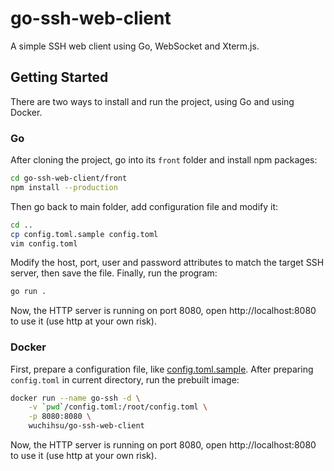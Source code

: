 # go-ssh-web-client

A simple SSH web client using Go, WebSocket and Xterm.js.

## Getting Started

There are two ways to install and run the project, using Go and using Docker.

### Go

After cloning the project, go into its `front` folder and install npm packages:

```bash
cd go-ssh-web-client/front
npm install --production
```

Then go back to main folder, add configuration file and modify it:

```bash
cd ..
cp config.toml.sample config.toml
vim config.toml
```

Modify the host, port, user and password attributes to match the target SSH server, then save the file. Finally, run the program:

```bash
go run .
```

Now, the HTTP server is running on port 8080, open http://localhost:8080 to use it (use http at your own risk).

### Docker

First, prepare a configuration file, like [config.toml.sample](config.toml.sample). After preparing `config.toml` in current directory, run the prebuilt image:

```bash
docker run --name go-ssh -d \
    -v `pwd`/config.toml:/root/config.toml \
    -p 8080:8080 \
    wuchihsu/go-ssh-web-client
```

Now, the HTTP server is running on port 8080, open http://localhost:8080 to use it (use http at your own risk).
